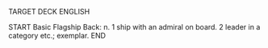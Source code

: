 TARGET DECK
ENGLISH

START
Basic
Flagship
Back: n. 1 ship with an admiral on board. 2 leader in a category etc.; exemplar.
END
